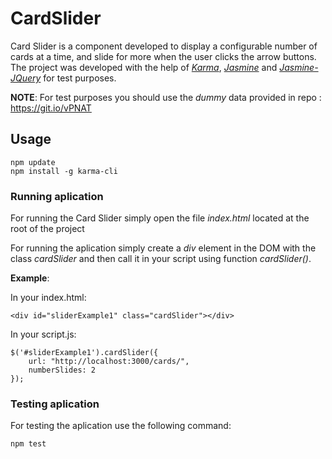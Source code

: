 # CardSlider
Card Slider is a component developed to display a configurable number of cards at a time, and slide for more when the user clicks the arrow buttons.
The project was developed with the help of [*Karma*](https://karma-runner.github.io/1.0/index.html), [*Jasmine*](https://github.com/jasmine/jasmine) and [*Jasmine-JQuery*](https://github.com/velesin/jasmine-jquery) for test purposes.

**NOTE**: For test purposes you should use the *dummy* data provided in repo : https://git.io/vPNAT

## Usage

    npm update
    npm install -g karma-cli

### Running aplication
For running the Card Slider simply open the file *index.html* located at the root of the project

For running the aplication simply create a *div* element in the DOM with the class *cardSlider* and then call it in your script using function *cardSlider()*.

**Example**:

In your index.html:

    <div id="sliderExample1" class="cardSlider"></div>  
    
In your script.js:

    $('#sliderExample1').cardSlider({
        url: "http://localhost:3000/cards/",
        numberSlides: 2
    });

### Testing aplication
For testing the aplication use the following command:

    npm test

